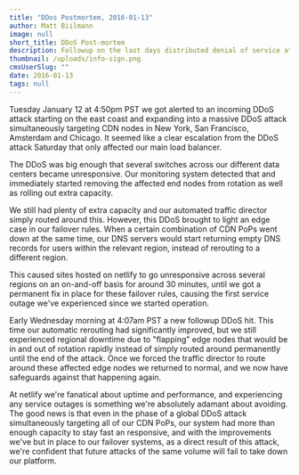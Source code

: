```yaml
---
title: "DDos Postmortem, 2016-01-13"
author: Matt Biilmann
image: null
short_title: DDoS Post-mortem
description: Followup on the last days distributed denial of service attacks against our infrastructure.
thumbnail: /uploads/info-sign.png
cmsUserSlug: ""
date: 2016-01-13 
tags: null
---
```


Tuesday January 12 at 4:50pm PST we got alerted to an incoming DDoS attack starting on the east coast and expanding into a massive DDoS attack simultaneously targeting CDN nodes in New York, San Francisco, Amsterdam and Chicago. It seemed like a clear escalation from the DDoS attack Saturday that only affected our main load balancer.

The DDoS was big enough that several switches across our different data centers became unresponsive. Our monitoring system detected that and immediately started removing the affected end nodes from rotation as well as rolling out extra capacity.

We still had plenty of extra capacity and our automated traffic director simply routed around this. However, this DDoS brought to light an edge case in our failover rules. When a certain combination of CDN PoPs went down at the same time, our DNS servers would start returning empty DNS records for users within the relevant region, instead of rerouting to a different region.

This caused sites hosted on netlify to go unresponsive across several regions on an on-and-off basis for around 30 minutes, until we got a permanent fix in place for these failover rules, causing the first service outage we've experienced since we started operation.

Early Wednesday morning at 4:07am PST a new followup DDoS hit. This time our automatic rerouting had significantly improved, but we still experienced regional downtime due to "flapping" edge nodes that would be in and out of rotation rapidly instead of simply routed around permanently until the end of the attack. Once we forced the traffic director to route around these affected edge nodes we returned to normal, and we now have safeguards against that happening again.

At netlify we're fanatical about uptime and performance, and experiencing any service outages is something we're absolutely adamant about avoiding. The good news is that even in the phase of a global DDoS attack simultaneously targeting all of our CDN PoPs, our system had more than enough capacity to stay fast an responsive, and with the improvements we've but in place to our failover systems, as a direct result of this attack, we're confident that future attacks of the same volume will fail to take down our platform.